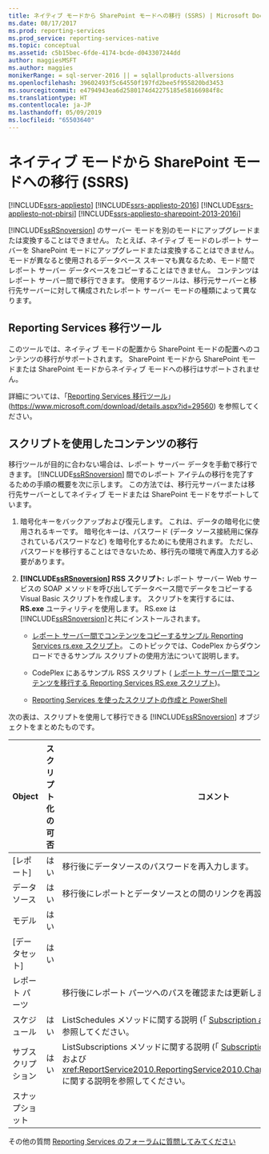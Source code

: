 ```yaml
---
title: ネイティブ モードから SharePoint モードへの移行 (SSRS) | Microsoft Docs
ms.date: 08/17/2017
ms.prod: reporting-services
ms.prod_service: reporting-services-native
ms.topic: conceptual
ms.assetid: c5b15bec-6fde-4174-bcde-d043307244dd
author: maggiesMSFT
ms.author: maggies
monikerRange: = sql-server-2016 || = sqlallproducts-allversions
ms.openlocfilehash: 39602493f5c64550f197fd2bee5f955820bd3453
ms.sourcegitcommit: e4794943ea6d2580174d42275185e58166984f8c
ms.translationtype: HT
ms.contentlocale: ja-JP
ms.lasthandoff: 05/09/2019
ms.locfileid: "65503640"
---
```

# <a name="native-to-sharepoint-migration-ssrs"></a>ネイティブ モードから SharePoint モードへの移行 (SSRS)

[!INCLUDE[ssrs-appliesto](../../includes/ssrs-appliesto.md)] [!INCLUDE[ssrs-appliesto-2016](../../includes/ssrs-appliesto-2016.md)] [!INCLUDE[ssrs-appliesto-not-pbirsi](../../includes/ssrs-appliesto-not-pbirs.md)] [!INCLUDE[ssrs-appliesto-sharepoint-2013-2016i](../../includes/ssrs-appliesto-sharepoint-2013-2016.md)]

  [!INCLUDE[ssRSnoversion](../../includes/ssrsnoversion-md.md)] のサーバー モードを別のモードにアップグレードまたは変換することはできません。 たとえば、ネイティブ モードのレポート サーバーを SharePoint モードにアップグレードまたは変換することはできません。 モードが異なると使用されるデータベース スキーマも異なるため、モード間でレポート サーバー データベースをコピーすることはできません。 コンテンツはレポート サーバー間で移行できます。 使用するツールは、移行元サーバーと移行先サーバーに対して構成されたレポート サーバー モードの種類によって異なります。  
  
##  <a name="bkmk_native_to_sharepoint"></a> Reporting Services 移行ツール  
 このツールでは、ネイティブ モードの配置から SharePoint モードの配置へのコンテンツの移行がサポートされます。 SharePoint モードから SharePoint モードまたは SharePoint モードからネイティブ モードへの移行はサポートされません。  
  
 詳細については、「[Reporting Services 移行ツール](https://www.microsoft.com/download/details.aspx?id=29560)」(https://www.microsoft.com/download/details.aspx?id=29560) を参照してください。  
  
## <a name="use-script-to-migrate-content"></a>スクリプトを使用したコンテンツの移行  
 移行ツールが目的に合わない場合は、レポート サーバー データを手動で移行できます。 [!INCLUDE[ssRSnoversion](../../includes/ssrsnoversion-md.md)] 間でのレポート アイテムの移行を完了するための手順の概要を次に示します。 この方法では、移行元サーバーまたは移行先サーバーとしてネイティブ モードまたは SharePoint モードをサポートしています。  
  
1.  暗号化キーをバックアップおよび復元します。 これは、データの暗号化に使用されるキーです。 暗号化キーは、パスワード (データ ソース接続用に保存されているパスワードなど) を暗号化するためにも使用されます。 ただし、パスワードを移行することはできないため、移行先の環境で再度入力する必要があります。  
  
2.  **[!INCLUDE[ssRSnoversion](../../includes/ssrsnoversion-md.md)] RSS スクリプト:** レポート サーバー Web サービスの SOAP メソッドを呼び出してデータベース間でデータをコピーする Visual Basic スクリプトを作成します。 スクリプトを実行するには、 **RS.exe** ユーティリティを使用します。 RS.exe は [!INCLUDE[ssRSnoversion](../../includes/ssrsnoversion-md.md)]と共にインストールされます。  
  
    -   [レポート サーバー間でコンテンツをコピーするサンプル Reporting Services rs.exe スクリプト](../../reporting-services/tools/sample-reporting-services-rs-exe-script-to-copy-content-between-report-servers.md)。 このトピックでは、CodePlex からダウンロードできるサンプル スクリプトの使用方法について説明します。  
  
    -   CodePlex にあるサンプル RSS スクリプト ( [レポート サーバー間でコンテンツを移行する Reporting Services RS.exe スクリプト](https://azuresql.codeplex.com/releases/view/115207))。  
  
    -   [Reporting Services を使ったスクリプトの作成と PowerShell](../../reporting-services/tools/scripting-and-powershell-with-reporting-services.md)  
  
 次の表は、スクリプトを使用して移行できる [!INCLUDE[ssRSnoversion](../../includes/ssrsnoversion-md.md)] オブジェクトをまとめたものです。  
  
|Object|スクリプト化の可否|コメント|  
|------------|---------------------|--------------|  
|[レポート]|はい|移行後にデータソースのパスワードを再入力します。|  
|データソース|はい|移行後にレポートとデータソースとの間のリンクを再設定します。|  
|モデル|はい||  
|[データセット]|はい||  
|レポート パーツ||移行後にレポート パーツへのパスを確認または更新します。|  
|スケジュール|はい|ListSchedules メソッドに関する説明 (「 [Subscription and Delivery Methods](../../reporting-services/report-server-web-service/methods/subscription-and-delivery-methods.md)」) を参照してください。|  
|サブスクリプション|はい|ListSubscriptions メソッドに関する説明 (「 [Subscription and Delivery Methods](../../reporting-services/report-server-web-service/methods/subscription-and-delivery-methods.md) 」) および <xref:ReportService2010.ReportingService2010.ChangeSubscriptionOwner%2A> に関する説明を参照してください。|  
|スナップショット|||

その他の質問 [Reporting Services のフォーラムに質問してみてください](https://go.microsoft.com/fwlink/?LinkId=620231)
